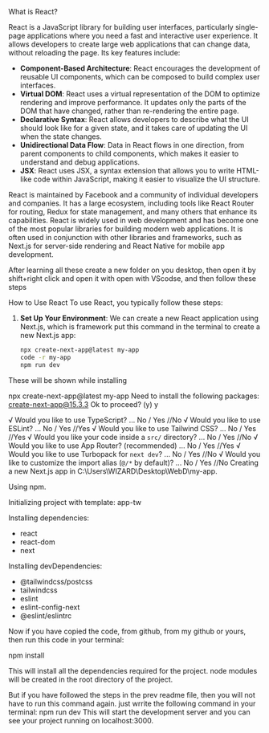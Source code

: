 What is React?

React is a JavaScript library for building user interfaces, particularly single-page applications where you need a fast and interactive user experience. It allows developers to create large web applications that can change data, without reloading the page. Its key features include:
- **Component-Based Architecture**: React encourages the development of reusable UI components, which can be composed to build complex user interfaces.
- **Virtual DOM**: React uses a virtual representation of the DOM to optimize rendering and improve performance. It updates only the parts of the DOM that have changed, rather than re-rendering the entire page.
- **Declarative Syntax**: React allows developers to describe what the UI should look like for a given state, and it takes care of updating the UI when the state changes.
- **Unidirectional Data Flow**: Data in React flows in one direction, from parent components to child components, which makes it easier to understand and debug applications.
- **JSX**: React uses JSX, a syntax extension that allows you to write HTML-like code within JavaScript, making it easier to visualize the UI structure.


React is maintained by Facebook and a community of individual developers and companies. It has a large ecosystem, including tools like React Router for routing, Redux for state management, and many others that enhance its capabilities.
React is widely used in web development and has become one of the most popular libraries for building modern web applications. It is often used in conjunction with other libraries and frameworks, such as Next.js for server-side rendering and React Native for mobile app development.


After learning all these create a new folder on you desktop, then open it by shift+right click and open it with open with VScodse, and then follow these steps

How to Use React
To use React, you typically follow these steps: 
1. **Set Up Your Environment**: We can create a new React application using Next.js, which is framework
put this command in the terminal to create a new Next.js app:
   ```bash
   npx create-next-app@latest my-app
   code -r my-app
   npm run dev
   ```




These will be shown while installing

npx create-next-app@latest my-app
Need to install the following packages:
create-next-app@15.3.3
Ok to proceed? (y) y

√ Would you like to use TypeScript? ... No / Yes                                    //No
√ Would you like to use ESLint? ... No / Yes                                        //Yes
√ Would you like to use Tailwind CSS? ... No / Yes                                  //Yes
√ Would you like your code inside a `src/` directory? ... No / Yes                  //No
√ Would you like to use App Router? (recommended) ... No / Yes                      //Yes
√ Would you like to use Turbopack for `next dev`? ... No / Yes                      //No
√ Would you like to customize the import alias (`@/*` by default)? ... No / Yes     //No
Creating a new Next.js app in C:\Users\WIZARD\Desktop\WebD\my-app.

Using npm.

Initializing project with template: app-tw


Installing dependencies:
- react
- react-dom
- next

Installing devDependencies:
- @tailwindcss/postcss
- tailwindcss
- eslint
- eslint-config-next
- @eslint/eslintrc


Now if you have copied the code, from github, from my github or yours, then run this code in your terminal:

npm install

This will install all the dependencies required for the project.
node modules will be created in the root directory of the project.

But if you have followed the steps in the prev readme file, then you will not have to run this command again.
just wrrite the following command in your terminal:
npm run dev
This will start the development server and you can see your project running on localhost:3000.
